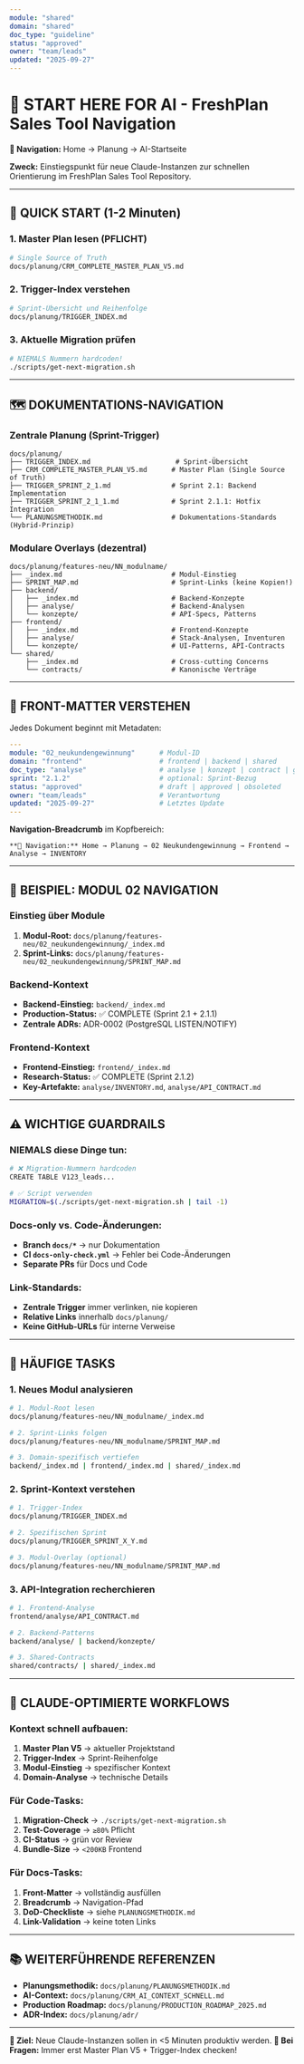 ```yaml
---
module: "shared"
domain: "shared"
doc_type: "guideline"
status: "approved"
owner: "team/leads"
updated: "2025-09-27"
---
```


# 🤖 START HERE FOR AI - FreshPlan Sales Tool Navigation

**📍 Navigation:** Home → Planung → AI-Startseite

**Zweck:** Einstiegspunkt für neue Claude-Instanzen zur schnellen Orientierung im FreshPlan Sales Tool Repository.

---

## 🚀 **QUICK START (1-2 Minuten)**

### **1. Master Plan lesen (PFLICHT)**
```bash
# Single Source of Truth
docs/planung/CRM_COMPLETE_MASTER_PLAN_V5.md
```

### **2. Trigger-Index verstehen**
```bash
# Sprint-Übersicht und Reihenfolge
docs/planung/TRIGGER_INDEX.md
```

### **3. Aktuelle Migration prüfen**
```bash
# NIEMALS Nummern hardcoden!
./scripts/get-next-migration.sh
```

---

## 🗺️ **DOKUMENTATIONS-NAVIGATION**

### **Zentrale Planung (Sprint-Trigger)**
```
docs/planung/
├── TRIGGER_INDEX.md                     # Sprint-Übersicht
├── CRM_COMPLETE_MASTER_PLAN_V5.md      # Master Plan (Single Source of Truth)
├── TRIGGER_SPRINT_2_1.md               # Sprint 2.1: Backend Implementation
├── TRIGGER_SPRINT_2_1_1.md             # Sprint 2.1.1: Hotfix Integration
└── PLANUNGSMETHODIK.md                 # Dokumentations-Standards (Hybrid-Prinzip)
```

### **Modulare Overlays (dezentral)**
```
docs/planung/features-neu/NN_modulname/
├── _index.md                           # Modul-Einstieg
├── SPRINT_MAP.md                       # Sprint-Links (keine Kopien!)
├── backend/
│   ├── _index.md                       # Backend-Konzepte
│   ├── analyse/                        # Backend-Analysen
│   └── konzepte/                       # API-Specs, Patterns
├── frontend/
│   ├── _index.md                       # Frontend-Konzepte
│   ├── analyse/                        # Stack-Analysen, Inventuren
│   └── konzepte/                       # UI-Patterns, API-Contracts
└── shared/
    ├── _index.md                       # Cross-cutting Concerns
    └── contracts/                      # Kanonische Verträge
```

---

## 🧭 **FRONT-MATTER VERSTEHEN**

Jedes Dokument beginnt mit Metadaten:

```yaml
---
module: "02_neukundengewinnung"      # Modul-ID
domain: "frontend"                   # frontend | backend | shared
doc_type: "analyse"                  # analyse | konzept | contract | guideline
sprint: "2.1.2"                      # optional: Sprint-Bezug
status: "approved"                   # draft | approved | obsoleted
owner: "team/leads"                  # Verantwortung
updated: "2025-09-27"                # Letztes Update
---
```

**Navigation-Breadcrumb** im Kopfbereich:
```
**📍 Navigation:** Home → Planung → 02 Neukundengewinnung → Frontend → Analyse → INVENTORY
```

---

## 🎯 **BEISPIEL: MODUL 02 NAVIGATION**

### **Einstieg über Module**
1. **Modul-Root:** `docs/planung/features-neu/02_neukundengewinnung/_index.md`
2. **Sprint-Links:** `docs/planung/features-neu/02_neukundengewinnung/SPRINT_MAP.md`

### **Backend-Kontext**
- **Backend-Einstieg:** `backend/_index.md`
- **Production-Status:** ✅ COMPLETE (Sprint 2.1 + 2.1.1)
- **Zentrale ADRs:** ADR-0002 (PostgreSQL LISTEN/NOTIFY)

### **Frontend-Kontext**
- **Frontend-Einstieg:** `frontend/_index.md`
- **Research-Status:** ✅ COMPLETE (Sprint 2.1.2)
- **Key-Artefakte:** `analyse/INVENTORY.md`, `analyse/API_CONTRACT.md`

---

## ⚠️ **WICHTIGE GUARDRAILS**

### **NIEMALS diese Dinge tun:**
```bash
# ❌ Migration-Nummern hardcoden
CREATE TABLE V123_leads...

# ✅ Script verwenden
MIGRATION=$(./scripts/get-next-migration.sh | tail -1)
```

### **Docs-only vs. Code-Änderungen:**
- **Branch `docs/*`** → nur Dokumentation
- **CI `docs-only-check.yml`** → Fehler bei Code-Änderungen
- **Separate PRs** für Docs und Code

### **Link-Standards:**
- **Zentrale Trigger** immer verlinken, nie kopieren
- **Relative Links** innerhalb `docs/planung/`
- **Keine GitHub-URLs** für interne Verweise

---

## 🔧 **HÄUFIGE TASKS**

### **1. Neues Modul analysieren**
```bash
# 1. Modul-Root lesen
docs/planung/features-neu/NN_modulname/_index.md

# 2. Sprint-Links folgen
docs/planung/features-neu/NN_modulname/SPRINT_MAP.md

# 3. Domain-spezifisch vertiefen
backend/_index.md | frontend/_index.md | shared/_index.md
```

### **2. Sprint-Kontext verstehen**
```bash
# 1. Trigger-Index
docs/planung/TRIGGER_INDEX.md

# 2. Spezifischen Sprint
docs/planung/TRIGGER_SPRINT_X_Y.md

# 3. Modul-Overlay (optional)
docs/planung/features-neu/NN_modulname/SPRINT_MAP.md
```

### **3. API-Integration recherchieren**
```bash
# 1. Frontend-Analyse
frontend/analyse/API_CONTRACT.md

# 2. Backend-Patterns
backend/analyse/ | backend/konzepte/

# 3. Shared-Contracts
shared/contracts/ | shared/_index.md
```

---

## 🤖 **CLAUDE-OPTIMIERTE WORKFLOWS**

### **Kontext schnell aufbauen:**
1. **Master Plan V5** → aktueller Projektstand
2. **Trigger-Index** → Sprint-Reihenfolge
3. **Modul-Einstieg** → spezifischer Kontext
4. **Domain-Analyse** → technische Details

### **Für Code-Tasks:**
1. **Migration-Check** → `./scripts/get-next-migration.sh`
2. **Test-Coverage** → `≥80%` Pflicht
3. **CI-Status** → grün vor Review
4. **Bundle-Size** → `<200KB` Frontend

### **Für Docs-Tasks:**
1. **Front-Matter** → vollständig ausfüllen
2. **Breadcrumb** → Navigation-Pfad
3. **DoD-Checkliste** → siehe `PLANUNGSMETHODIK.md`
4. **Link-Validation** → keine toten Links

---

## 📚 **WEITERFÜHRENDE REFERENZEN**

- **Planungsmethodik:** `docs/planung/PLANUNGSMETHODIK.md`
- **AI-Context:** `docs/planung/CRM_AI_CONTEXT_SCHNELL.md`
- **Production Roadmap:** `docs/planung/PRODUCTION_ROADMAP_2025.md`
- **ADR-Index:** `docs/planung/adr/`

---

**🎯 Ziel:** Neue Claude-Instanzen sollen in <5 Minuten produktiv werden.
**📱 Bei Fragen:** Immer erst Master Plan V5 + Trigger-Index checken!